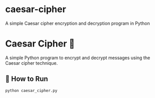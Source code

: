 # caesar-cipher
A simple Caesar cipher encryption and decryption program in Python
# Caesar Cipher 🔐

A simple Python program to encrypt and decrypt messages using the Caesar cipher technique.

## 🚀 How to Run
```bash
python caesar_cipher.py
